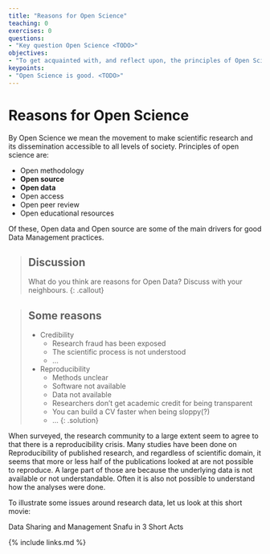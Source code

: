 ```yaml
---
title: "Reasons for Open Science"
teaching: 0
exercises: 0
questions:
- "Key question Open Science <TODO>"
objectives:
- "To get acquainted with, and reflect upon, the principles of Open Science and FAIR, and how the course content support those. <TODO>"
keypoints:
- "Open Science is good. <TODO>"
---
```

# Reasons for Open Science

By Open Science we mean the movement to make scientific research and its dissemination accessible to all levels of society. Principles of open science are:

* Open methodology
* **Open source**
* **Open data**
* Open access
* Open peer review
* Open educational resources

Of these, Open data and Open source are some of the main drivers for good Data Management practices.

> ## Discussion
>
> What do you think are reasons for Open Data? Discuss with your neighbours.
{: .callout}


> ## Some reasons
>
> - Credibility
>   - Research fraud has been exposed
>   - The scientific process is not understood
>   - …
> - Reproducibility
>   - Methods unclear
>   - Software not available
>   - Data not available
>   - Researchers don’t get academic credit for being transparent
>   - You can build a CV faster when being sloppy(?)
>   - …
> {: .solution}

When surveyed, the research community to a large extent seem to agree to that there is a reproducibility crisis. Many studies have been done on Reproducibility of published research, and regardless of scientific domain, it seems that more or less half of the publications looked at are not possible to reproduce. A large part of those are because the underlying data is not available or not understandable. Often it is also not possible to understand how the analyses were done.

To illustrate some issues around research data, let us look at this short movie:

Data Sharing and Management Snafu in 3 Short Acts




{% include links.md %}

